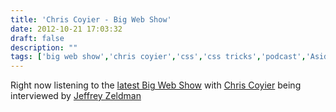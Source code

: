 ```yaml
---
title: 'Chris Coyier - Big Web Show'
date: 2012-10-21 17:03:32
draft: false
description: ""
tags: ['big web show','chris coyier','css','css tricks','podcast','Aside','zeldman']
---
```


Right now listening to the [latest Big Web Show](http://5by5.tv/bigwebshow/74) with [Chris Coyier](http://css-tricks.com/) being interviewed by [Jeffrey Zeldman](http://www.zeldman.com/)
